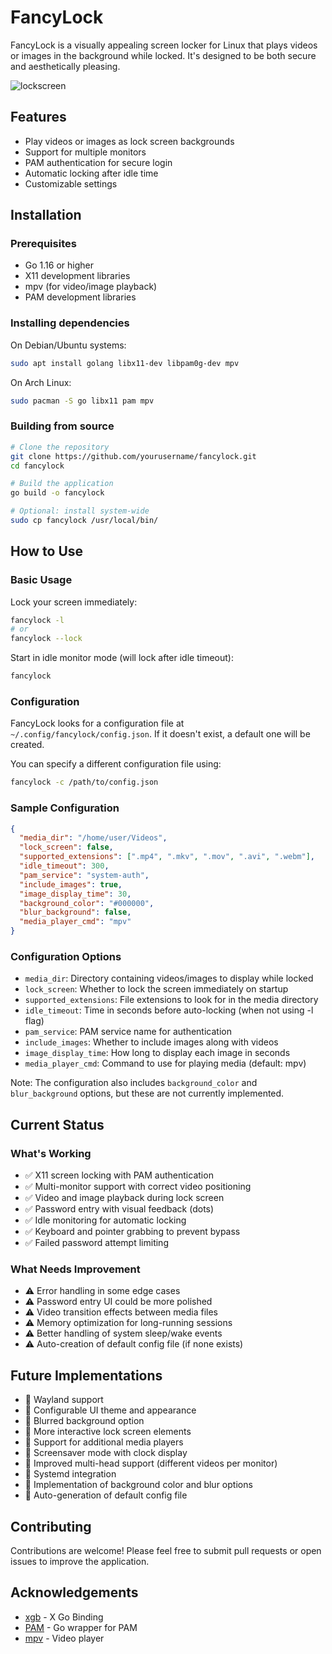 # FancyLock

FancyLock is a visually appealing screen locker for Linux that plays videos or images in the background while locked. It's designed to be both secure and aesthetically pleasing.

![lockscreen](https://github.com/user-attachments/assets/bd62c40f-d491-4f75-8771-67c2743d86f4)

## Features

- Play videos or images as lock screen backgrounds
- Support for multiple monitors
- PAM authentication for secure login
- Automatic locking after idle time
- Customizable settings

## Installation

### Prerequisites

- Go 1.16 or higher
- X11 development libraries
- mpv (for video/image playback)
- PAM development libraries

### Installing dependencies

On Debian/Ubuntu systems:

```bash
sudo apt install golang libx11-dev libpam0g-dev mpv
```

On Arch Linux:

```bash
sudo pacman -S go libx11 pam mpv
```

### Building from source

```bash
# Clone the repository
git clone https://github.com/yourusername/fancylock.git
cd fancylock

# Build the application
go build -o fancylock

# Optional: install system-wide
sudo cp fancylock /usr/local/bin/
```

## How to Use

### Basic Usage

Lock your screen immediately:

```bash
fancylock -l
# or
fancylock --lock
```

Start in idle monitor mode (will lock after idle timeout):

```bash
fancylock
```

### Configuration

FancyLock looks for a configuration file at `~/.config/fancylock/config.json`. If it doesn't exist, a default one will be created.

You can specify a different configuration file using:

```bash
fancylock -c /path/to/config.json
```

### Sample Configuration

```json
{
  "media_dir": "/home/user/Videos",
  "lock_screen": false,
  "supported_extensions": [".mp4", ".mkv", ".mov", ".avi", ".webm"],
  "idle_timeout": 300,
  "pam_service": "system-auth",
  "include_images": true,
  "image_display_time": 30,
  "background_color": "#000000",
  "blur_background": false,
  "media_player_cmd": "mpv"
}
```

### Configuration Options

- `media_dir`: Directory containing videos/images to display while locked
- `lock_screen`: Whether to lock the screen immediately on startup
- `supported_extensions`: File extensions to look for in the media directory
- `idle_timeout`: Time in seconds before auto-locking (when not using -l flag)
- `pam_service`: PAM service name for authentication
- `include_images`: Whether to include images along with videos
- `image_display_time`: How long to display each image in seconds
- `media_player_cmd`: Command to use for playing media (default: mpv)

Note: The configuration also includes `background_color` and `blur_background` options, but these are not currently implemented.

## Current Status

### What's Working

- ✅ X11 screen locking with PAM authentication
- ✅ Multi-monitor support with correct video positioning
- ✅ Video and image playback during lock screen
- ✅ Password entry with visual feedback (dots)
- ✅ Idle monitoring for automatic locking
- ✅ Keyboard and pointer grabbing to prevent bypass
- ✅ Failed password attempt limiting 
### What Needs Improvement

- ⚠️ Error handling in some edge cases
- ⚠️ Password entry UI could be more polished
- ⚠️ Video transition effects between media files
- ⚠️ Memory optimization for long-running sessions
- ⚠️ Better handling of system sleep/wake events
- ⚠️ Auto-creation of default config file (if none exists)

## Future Implementations

- 🚧 Wayland support
- 🚧 Configurable UI theme and appearance
- 🚧 Blurred background option
- 🚧 More interactive lock screen elements
- 🚧 Support for additional media players
- 🚧 Screensaver mode with clock display
- 🚧 Improved multi-head support (different videos per monitor)
- 🚧 Systemd integration
- 🚧 Implementation of background color and blur options
- 🚧 Auto-generation of default config file

## Contributing

Contributions are welcome! Please feel free to submit pull requests or open issues to improve the application.

## Acknowledgements

- [xgb](https://github.com/BurntSushi/xgb) - X Go Binding
- [PAM](https://github.com/msteinert/pam) - Go wrapper for PAM
- [mpv](https://mpv.io/) - Video player
